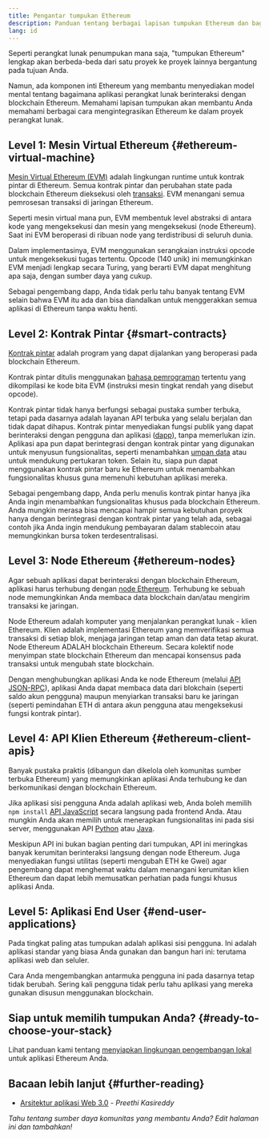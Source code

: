 ```yaml
---
title: Pengantar tumpukan Ethereum
description: Panduan tentang berbagai lapisan tumpukan Ethereum dan bagaimana mereka bisa saling cocok.
lang: id
---
```


Seperti perangkat lunak penumpukan mana saja, "tumpukan Ethereum" lengkap akan berbeda-beda dari satu proyek ke proyek lainnya bergantung pada tujuan Anda.

Namun, ada komponen inti Ethereum yang membantu menyediakan model mental tentang bagaimana aplikasi perangkat lunak berinteraksi dengan blockchain Ethereum. Memahami lapisan tumpukan akan membantu Anda memahami berbagai cara mengintegrasikan Ethereum ke dalam proyek perangkat lunak.

## Level 1: Mesin Virtual Ethereum \{#ethereum-virtual-machine}

[Mesin Virtual Ethereum (EVM)](/developers/docs/evm/) adalah lingkungan runtime untuk kontrak pintar di Ethereum. Semua kontrak pintar dan perubahan state pada blockchain Ethereum dieksekusi oleh [transaksi](/developers/docs/transactions/). EVM menangani semua pemrosesan transaksi di jaringan Ethereum.

Seperti mesin virtual mana pun, EVM membentuk level abstraksi di antara kode yang mengeksekusi dan mesin yang mengeksekusi (node Ethereum). Saat ini EVM beroperasi di ribuan node yang terdistribusi di seluruh dunia.

Dalam implementasinya, EVM menggunakan serangkaian instruksi opcode untuk mengeksekusi tugas tertentu. Opcode (140 unik) ini memungkinkan EVM menjadi lengkap secara Turing, yang berarti EVM dapat menghitung apa saja, dengan sumber daya yang cukup.

Sebagai pengembang dapp, Anda tidak perlu tahu banyak tentang EVM selain bahwa EVM itu ada dan bisa diandalkan untuk menggerakkan semua aplikasi di Ethereum tanpa waktu henti.

## Level 2: Kontrak Pintar \{#smart-contracts}

[Kontrak pintar](/developers/docs/smart-contracts/) adalah program yang dapat dijalankan yang beroperasi pada blockchain Ethereum.

Kontrak pintar ditulis menggunakan [bahasa pemrograman](/developers/docs/smart-contracts/languages/) tertentu yang dikompilasi ke kode bita EVM (instruksi mesin tingkat rendah yang disebut opcode).

Kontrak pintar tidak hanya berfungsi sebagai pustaka sumber terbuka, tetapi pada dasarnya adalah layanan API terbuka yang selalu berjalan dan tidak dapat dihapus. Kontrak pintar menyediakan fungsi publik yang dapat berinteraksi dengan pengguna dan aplikasi ([dapp](/developers/docs/dapps/)), tanpa memerlukan izin. Aplikasi apa pun dapat berintegrasi dengan kontrak pintar yang digunakan untuk menyusun fungsionalitas, seperti menambahkan [umpan data](/developers/docs/oracles/) atau untuk mendukung pertukaran token. Selain itu, siapa pun dapat menggunakan kontrak pintar baru ke Ethereum untuk menambahkan fungsionalitas khusus guna memenuhi kebutuhan aplikasi mereka.

Sebagai pengembang dapp, Anda perlu menulis kontrak pintar hanya jika Anda ingin menambahkan fungsionalitas khusus pada blockchain Ethereum. Anda mungkin merasa bisa mencapai hampir semua kebutuhan proyek hanya dengan berintegrasi dengan kontrak pintar yang telah ada, sebagai contoh jika Anda ingin mendukung pembayaran dalam stablecoin atau memungkinkan bursa token terdesentralisasi.

## Level 3: Node Ethereum \{#ethereum-nodes}

Agar sebuah aplikasi dapat berinteraksi dengan blockchain Ethereum, aplikasi harus terhubung dengan [node Ethereum](/developers/docs/nodes-and-clients/). Terhubung ke sebuah node memungkinkan Anda membaca data blockchain dan/atau mengirim transaksi ke jaringan.

Node Ethereum adalah komputer yang menjalankan perangkat lunak - klien Ethereum. Klien adalah implementasi Ethereum yang memverifikasi semua transaksi di setiap blok, menjaga jaringan tetap aman dan data tetap akurat. Node Ethereum ADALAH blockchain Ethereum. Secara kolektif node menyimpan state blockchain Ethereum dan mencapai konsensus pada transaksi untuk mengubah state blockchain.

Dengan menghubungkan aplikasi Anda ke node Ethereum (melalui [API JSON-RPC](/developers/docs/apis/json-rpc/)), aplikasi Anda dapat membaca data dari blokchain (seperti saldo akun pengguna) maupun menyiarkan transaksi baru ke jaringan (seperti pemindahan ETH di antara akun pengguna atau mengeksekusi fungsi kontrak pintar).

## Level 4: API Klien Ethereum \{#ethereum-client-apis}

Banyak pustaka praktis (dibangun dan dikelola oleh komunitas sumber terbuka Ethereum) yang memungkinkan aplikasi Anda terhubung ke dan berkomunikasi dengan blockchain Ethereum.

Jika aplikasi sisi pengguna Anda adalah aplikasi web, Anda boleh memilih `npm install` [API JavaScript](/developers/docs/apis/javascript/) secara langsung pada frontend Anda. Atau mungkin Anda akan memilih untuk menerapkan fungsionalitas ini pada sisi server, menggunakan API [Python](/developers/docs/programming-languages/python/) atau [Java](/developers/docs/programming-languages/java/).

Meskipun API ini bukan bagian penting dari tumpukan, API ini meringkas banyak kerumitan berinteraksi langsung dengan node Ethereum. Juga menyediakan fungsi utilitas (seperti mengubah ETH ke Gwei) agar pengembang dapat menghemat waktu dalam menangani kerumitan klien Ethereum dan dapat lebih memusatkan perhatian pada fungsi khusus aplikasi Anda.

## Level 5: Aplikasi End User \{#end-user-applications}

Pada tingkat paling atas tumpukan adalah aplikasi sisi pengguna. Ini adalah aplikasi standar yang biasa Anda gunakan dan bangun hari ini: terutama aplikasi web dan seluler.

Cara Anda mengembangkan antarmuka pengguna ini pada dasarnya tetap tidak berubah. Sering kali pengguna tidak perlu tahu aplikasi yang mereka gunakan disusun menggunakan blockchain.

## Siap untuk memilih tumpukan Anda? \{#ready-to-choose-your-stack}

Lihat panduan kami tentang [menyiapkan lingkungan pengembangan lokal](/developers/local-environment/) untuk aplikasi Ethereum Anda.

## Bacaan lebih lanjut \{#further-reading}

- [Arsitektur aplikasi Web 3.0](https://www.preethikasireddy.com/post/the-architecture-of-a-web-3-0-application) - _Preethi Kasireddy_

_Tahu tentang sumber daya komunitas yang membantu Anda? Edit halaman ini dan tambahkan!_
